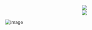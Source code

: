 <center>
  <a href="https://www.github.com/xiaobili">
    <img align="center" src="https://github-readme-stats.vercel.app/api?username=xiaobili&show_icons=true&theme=flag-india&hide_border=true&locale=cn&card_width=1000&border_radius=20"/>
  </a>
<br>
  <a href="https://www.github.com/xiaobili">
    <img align="center" src="https://github-readme-stats.vercel.app/api/top-langs/?username=xiaobili&theme=flag-india&hide_border=true&locale=cn&card_width=1000&border_radius=20"/>
  </a>
</center>


![image](https://github.com/xiaobili/xiaobili/assets/25179891/965e9e53-877d-4208-a1ef-e4b0acc675e8)
